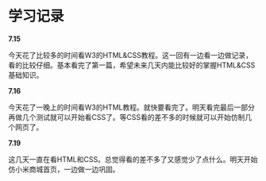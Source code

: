# 学习记录
**7.15**

今天花了比较多的时间看W3的HTML&CSS教程。这一回有一边看一边做记录，看的比较仔细。基本看完了第一篇，希望未来几天内能比较好的掌握HTML&CSS基础知识。

**7.16**

今天花了一晚上的时间看W3的HTML教程。就快要看完了。明天看完最后一部分再做几个测试就可以开始看CSS了。等CSS看的差不多的时候就可以开始仿制几个网页了。

**7.19**

这几天一直在看HTML和CSS。总觉得看的差不多了又感觉少了点什么。明天开始仿小米商城首页，一边做一边巩固。